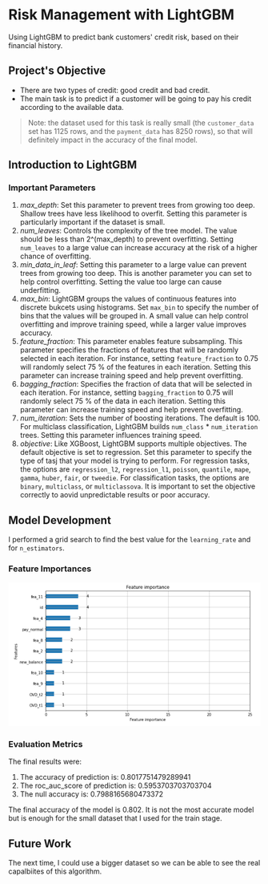 # Risk Management with LightGBM
Using LightGBM to predict bank customers' credit risk, based on their financial history.

## Project's Objective
* There are two types of credit: good credit and bad credit.
* The main task is to predict if a customer will be going to pay his credit according to the available data.
> Note: the dataset used for this task is really small (the `customer_data` set has 1125 rows, and the `payment_data` has 8250 rows), so that will definitely impact in the accuracy of the final model.

## Introduction to LightGBM

### Important Parameters
1. *max_depth*: Set this parameter to prevent trees from growing too deep. Shallow trees have less likelihood to overfit. Setting this parameter is particularly important if the dataset is small.
2. *num_leaves*: Controls the complexity of the tree model. The value should be less than 2^(max_depth) to prevent overfitting. Setting `num_leaves` to a large value can increase accuracy at the risk of a higher chance of overfitting. 
3. *min_data_in_leaf*: Setting this parameter to a large value can prevent trees from growing too deep. This is another parameter you can set to help control overfitting. Setting the value too large can cause underfitting.
4. *max_bin*: LightGBM groups the values of continuous features into discrete bukcets using histograms. Set `max_bin` to specify the number of bins that the values will be grouped in. A small value can help control overfitting and improve training speed, while a larger value improves accuracy.
5. *feature_fraction*: This parameter enables feature subsampling. This parameter specifies the fractions of features that will be randomly selected in each iteration. For instance, setting `feature_fraction` to 0.75 will randomly select 75 % of the features in each iteration. Setting this parameter can increase training speed and help prevent overfitting.
6. *bagging_fraction*: Specifies the fraction of data that will be selected in each iteration. For instance, setting `bagging_fraction` to 0.75 will randomly select 75 % of the data in each iteration. Setting this parameter can increase training speed and help prevent overfitting.
7. *num_iteration*: Sets the number of boosting iterations. The default is 100. For multiclass classification, LightGBM builds `num_class` * `num_iteration` trees. Setting this parameter influences training speed.
8. *objective*: Like XGBoost, LightGBM supports multiple objectives. The default objective is set to regression. Set this parameter to specify the type of tasj that your model is trying to perform. For regression tasks, the options are `regression_l2`, `regression_l1`, `poisson`, `quantile`, `mape`, `gamma`, `huber`, `fair`, or `tweedie`. For classification tasks, the options are `binary`, `multiclass`, or `multiclassova`. It is important to set the objective correctly to aovid unpredictable results or poor accuracy.

## Model Development

I performed a grid search to find the best value for the `learning_rate` and for `n_estimators`.

### Feature Importances

![Feature Importances](https://raw.githubusercontent.com/ruizleandro/Risk-Management-with-LightGBM/master/featureimportances.png)

### Evaluation Metrics

The final results were:
1. The accuracy of prediction is: 0.8017751479289941
2. The roc_auc_score of prediction is: 0.5953703703703704
3. The null accuracy is: 0.7988165680473372

The final accuracy of the model is 0.802. It is not the most accurate model but is enough for the small dataset that I used for the train stage.

## Future Work
The next time, I could use a bigger dataset so we can be able to see the real capalbiites of this algorithm.
